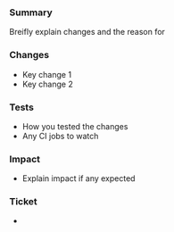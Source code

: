 ### Summary
Breifly explain changes and the reason for

### Changes
- Key change 1
- Key change 2

### Tests
- How you tested the changes
- Any CI jobs to watch

### Impact
- Explain impact if any expected

### Ticket
- <paste ticket link here>
